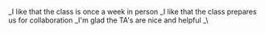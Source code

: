 _I like that the class is once a week in person
_I like that the class prepares us for collaboration
_I'm glad the TA's are nice and helpful
_\
